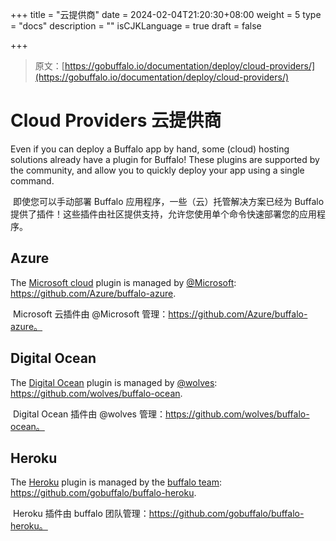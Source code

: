 +++
title = "云提供商"
date = 2024-02-04T21:20:30+08:00
weight = 5
type = "docs"
description = ""
isCJKLanguage = true
draft = false

+++

> 原文：[https://gobuffalo.io/documentation/deploy/cloud-providers/](https://gobuffalo.io/documentation/deploy/cloud-providers/)

# Cloud Providers 云提供商 

Even if you can deploy a Buffalo app by hand, some (cloud) hosting solutions already have a plugin for Buffalo! These plugins are supported by the community, and allow you to quickly deploy your app using a single command.

​	即使您可以手动部署 Buffalo 应用程序，一些（云）托管解决方案已经为 Buffalo 提供了插件！这些插件由社区提供支持，允许您使用单个命令快速部署您的应用程序。

## Azure

The [Microsoft cloud](https://azure.microsoft.com/en-us/) plugin is managed by [@Microsoft](https://open.microsoft.com/): https://github.com/Azure/buffalo-azure.

​	Microsoft 云插件由 @Microsoft 管理：https://github.com/Azure/buffalo-azure。

## Digital Ocean

The [Digital Ocean](https://www.digitalocean.com/) plugin is managed by [@wolves](https://github.com/wolves): https://github.com/wolves/buffalo-ocean.

​	Digital Ocean 插件由 @wolves 管理：https://github.com/wolves/buffalo-ocean。

## Heroku

The [Heroku](https://www.heroku.com/) plugin is managed by the [buffalo team](https://github.com/gobuffalo): https://github.com/gobuffalo/buffalo-heroku.

​	Heroku 插件由 buffalo 团队管理：https://github.com/gobuffalo/buffalo-heroku。